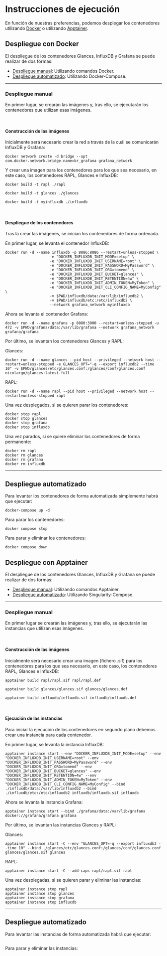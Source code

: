 # Instrucciones de ejecución
En función de nuestras preferencias, podemos desplegar los contenedores utilizando [Docker](#docker) o utilizando [Apptainer](#apptainer).

<a name="docker"></a>
## Despliegue con Docker

El despliegue de los contenedores Glances, InfluxDB y Grafana se puede realizar de dos formas:

- [Despliegue manual](#manual): Utilizando comandos Docker.
- [Despliegue automatizado](#auto): Utilizando Docker-Compose.

---
<a name="manual"></a>
### Despliegue manual
En primer lugar, se crearán las imágenes y, tras ello, se ejecutarán los contenedores que utilizan esas imágenes.

<br>

#### Construcción de las imágenes
Inicialmente será necesario crear la red a través de la cuál se comunicarán InfluxDB y Grafana:

```shell
docker network create -d bridge --opt com.docker.network.bridge.name=br_grafana grafana_network
```

Y crear una imagen para los contenedores para los que sea necesario, en este caso, los contenedores RAPL, Glances e InfluxDB:

```shell
docker build -t rapl ./rapl
```

```shell
docker build -t glances ./glances
```

```shell
docker build -t myinfluxdb ./influxdb
```
<br>

#### Despliegue de los contenedores

Tras la crear las imágenes, se inician los contenedores de forma ordenada.

En primer lugar, se levanta el contenedor InfluxDB:

```shell
docker run -d --name influxdb -p 8086:8086 --restart=unless-stopped \
					-e "DOCKER_INFLUXDB_INIT_MODE=setup" \
					-e "DOCKER_INFLUXDB_INIT_USERNAME=root" \
					-e "DOCKER_INFLUXDB_INIT_PASSWORD=MyPassword" \
					-e "DOCKER_INFLUXDB_INIT_ORG=tomemd" \
					-e "DOCKER_INFLUXDB_INIT_BUCKET=glances" \
					-e "DOCKER_INFLUXDB_INIT_RETENTION=4w" \
					-e "DOCKER_INFLUXDB_INIT_ADMIN_TOKEN=MyToken" \
					-e "DOCKER_INFLUXDB_INIT_CLI_CONFIG_NAME=MyConfig" \
					-v $PWD/influxdb/data:/var/lib/influxdb2 \
					-v $PWD/influxdb/etc:/etc/influxdb2 \
					--network grafana_network myinfluxdb
```



Ahora se levanta el contenedor Grafana:

```shell
docker run -d --name grafana -p 8080:3000 --restart=unless-stopped -u 472 -v $PWD/grafana/data:/var/lib/grafana --network grafana_network grafana/grafana
```

Por último, se levantan los contenedores Glances y RAPL:

Glances:
```shell
docker run -d --name glances --pid host --privileged --network host --restart=unless-stopped -e GLANCES_OPT="-q --export influxdb2 --time 10" -v $PWD/glances/etc/glances.conf:/glances/conf/glances.conf nicolargo/glances:latest-full
```

RAPL:
```shell
docker run -d --name rapl --pid host --privileged --network host --restart=unless-stopped rapl
```

Una vez desplegados, si se quieren parar los contenedores:

```shell
docker stop rapl
docker stop glances
docker stop grafana
docker stop influxdb
```

Una vez parados, si se quiere eliminar los contenedores de forma permanente:

```shell
docker rm rapl
docker rm glances
docker rm grafana
docker rm influxdb
```

---
<a name="auto"></a>
## Despliegue automatizado

Para levantar los contenedores de forma automatizada simplemente habrá que ejecutar:

```shell
docker-compose up -d
```

Para parar los contenedores:

```shell
docker compose stop
```

Para parar y eliminar los contenedores:

```shell
docker compose down
```

<a name="apptainer"></a>
## Despliegue con Apptainer

El despliegue de los contenedores Glances, InfluxDB y Grafana se puede realizar de dos formas:

- [Despliegue manual](#manual): Utilizando comandos Apptainer.
- [Despliegue automatizado](#auto): Utilizando Singularity-Compose.

---
<a name="manual"></a>
### Despliegue manual
En primer lugar se crearán las imágenes y, tras ello, se ejecutarán las instancias que utilizan esas imágenes.

<br>

#### Construcción de las imágenes
Inicialmente será necesario crear una imagen (fichero .sif) para los contenedores para los que sea necesario, en este caso, los contenedores RAPL, Glances e InfluxDB:

```shell
apptainer build rapl/rapl.sif rapl/rapl.def
```

```shell
apptainer build glances/glances.sif glances/glances.def
```

```shell
apptainer build influxdb/influxdb.sif influxdb/influxdb.def
```
<br>

#### Ejecución de las instancias

Para iniciar la ejecución de los contenedores en segundo plano debemos crear una instancia para cada contenedor.

En primer lugar, se levanta la instancia InfluxDB:

```shell
apptainer instance start --env "DOCKER_INFLUXDB_INIT_MODE=setup" --env "DOCKER_INFLUXDB_INIT_USERNAME=root" --env "DOCKER_INFLUXDB_INIT_PASSWORD=MyPassword" --env "DOCKER_INFLUXDB_INIT_ORG=tomemd" --env "DOCKER_INFLUXDB_INIT_BUCKET=glances" --env "DOCKER_INFLUXDB_INIT_RETENTION=4w" --env "DOCKER_INFLUXDB_INIT_ADMIN_TOKEN=MyToken" --env "DOCKER_INFLUXDB_INIT_CLI_CONFIG_NAME=MyConfig" --bind ./influxdb/data:/var/lib/influxdb2 --bind ./influxdb/etc:/etc/influxdb2 influxdb/influxdb.sif influxdb
```

Ahora se levanta la instancia Grafana:

```shell
apptainer instance start --bind ./grafana/data:/var/lib/grafana docker://grafana/grafana grafana
```

Por último, se levantan las instancias Glances y RAPL:

Glances:
```shell
apptainer instance start -C --env "GLANCES_OPT=-q --export influxdb2 --time 10" --bind ./glances/etc/glances.conf:/glances/conf/glances.conf glances/glances.sif glances
```

RAPL:
```shell
apptainer instance start -C --add-caps rapl/rapl.sif rapl
```

Una vez desplegadas, si se quieren parar y eliminar las instancias:

```shell
apptainer instance stop rapl
apptainer instance stop glances
apptainer instance stop grafana
apptainer instance stop influxdb
```

---
<a name="auto"></a>
## Despliegue automatizado

Para levantar las instancias de forma automatizada habrá que ejecutar:

```shell

```

Para parar y eliminar las instancias:

```shell

```